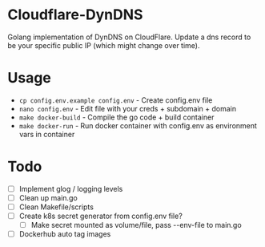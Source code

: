 # Cloudflare-DynDNS

Golang implementation of DynDNS on CloudFlare.  Update a dns record to be your specific public IP (which might change over time).

# Usage

  - `cp config.env.example config.env` - Create config.env file
  - `nano config.env` - Edit file with your creds + subdomain + domain
  - `make docker-build` - Compile the go code + build container
  - `make docker-run` - Run docker container with config.env as environment vars in container

# Todo
  - [ ] Implement glog / logging levels
  - [ ] Clean up main.go
  - [ ] Clean Makefile/scripts
  - [ ] Create k8s secret generator from config.env file?
    - [ ] Make secret mounted as volume/file, pass --env-file to main.go
  - [ ] Dockerhub auto tag images 
